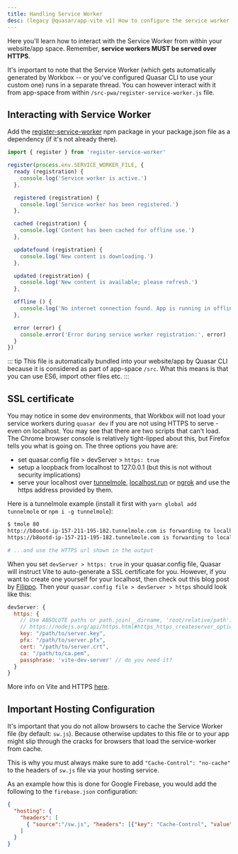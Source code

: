 ```yaml
---
title: Handling Service Worker
desc: (legacy @quasar/app-vite v1) How to configure the service worker in a Quasar Progressive Web App.
---
```

Here you'll learn how to interact with the Service Worker from within your website/app space. Remember, **service workers MUST be served over HTTPS**.

It's important to note that the Service Worker (which gets automatically generated by Workbox -- or you've configured Quasar CLI to use your custom one) runs in a separate thread. You can however interact with it from app-space from within `/src-pwa/register-service-worker.js` file.

## Interacting with Service Worker

Add the [register-service-worker](https://github.com/yyx990803/register-service-worker) npm package in your package.json file as a dependency (if it's not already there).

```js /src-pwa/register-service-worker.js
import { register } from 'register-service-worker'

register(process.env.SERVICE_WORKER_FILE, {
  ready (registration) {
    console.log('Service worker is active.')
  },

  registered (registration) {
    console.log('Service worker has been registered.')
  },

  cached (registration) {
    console.log('Content has been cached for offline use.')
  },

  updatefound (registration) {
    console.log('New content is downloading.')
  },

  updated (registration) {
    console.log('New content is available; please refresh.')
  },

  offline () {
    console.log('No internet connection found. App is running in offline mode.')
  },

  error (error) {
    console.error('Error during service worker registration:', error)
  }
})
```

::: tip
This file is automatically bundled into your website/app by Quasar CLI because it is considered as part of app-space `/src`. What this means is that you can use ES6, import other files etc.
:::

## SSL certificate

You may notice in some dev environments, that Workbox will not load your service workers during `quasar dev` if you are not using HTTPS to serve - even on localhost. You may see that there are two scripts that can't load. The Chrome browser console is relatively tight-lipped about this, but Firefox tells you what is going on. The three options you have are:
 - set quasar.config file > devServer > `https: true`
 - setup a loopback from localhost to 127.0.0.1 (but this is not without security implications)
 - serve your localhost over [tunnelmole](https://github.com/robbie-cahill/tunnelmole-client), [localhost.run](https://localhost.run/) or [ngrok](https://ngrok.com/) and use the https address provided by them.

Here is a tunnelmole example (install it first with `yarn global add tunnelmole` or `npm i -g tunnelmole`):

```bash
$ tmole 80
http://b8ootd-ip-157-211-195-182.tunnelmole.com is forwarding to localhost:80
https://b8ootd-ip-157-211-195-182.tunnelmole.com is forwarding to localhost:80

# ...and use the HTTPS url shown in the output
```

When you set `devServer > https: true` in your quasar.config file, Quasar will instruct Vite to auto-generate a SSL certificate for you. However, if you want to create one yourself for your localhost, then check out this blog post by [Filippo](https://blog.filippo.io/mkcert-valid-https-certificates-for-localhost/). Then your `quasar.config file > devServer > https` should look like this:

```js /quasar.config file
devServer: {
  https: {
    // Use ABSOLUTE paths or path.join(__dirname, 'root/relative/path')
    // https://nodejs.org/api/https.html#https_https_createserver_options_requestlistener
    key: "/path/to/server.key",
    pfx: "/path/to/server.pfx",
    cert: "/path/to/server.crt",
    ca: "/path/to/ca.pem",
    passphrase: 'vite-dev-server' // do you need it?
  }
}
```

More info on Vite and HTTPS [here](https://vitejs.dev/config/#server-https).

## Important Hosting Configuration

It's important that you do not allow browsers to cache the Service Worker file (by default: `sw.js`). Because otherwise updates to this file or to your app might slip through the cracks for browsers that load the service-worker from cache.

This is why you must always make sure to add `"Cache-Control": "no-cache"` to the headers of `sw.js` file via your hosting service.

As an example how this is done for Google Firebase, you would add the following to the `firebase.json` configuration:

```json
{
  "hosting": {
    "headers": [
      { "source":"/sw.js", "headers": [{"key": "Cache-Control", "value": "no-cache"}] }
    ]
  }
}
```
